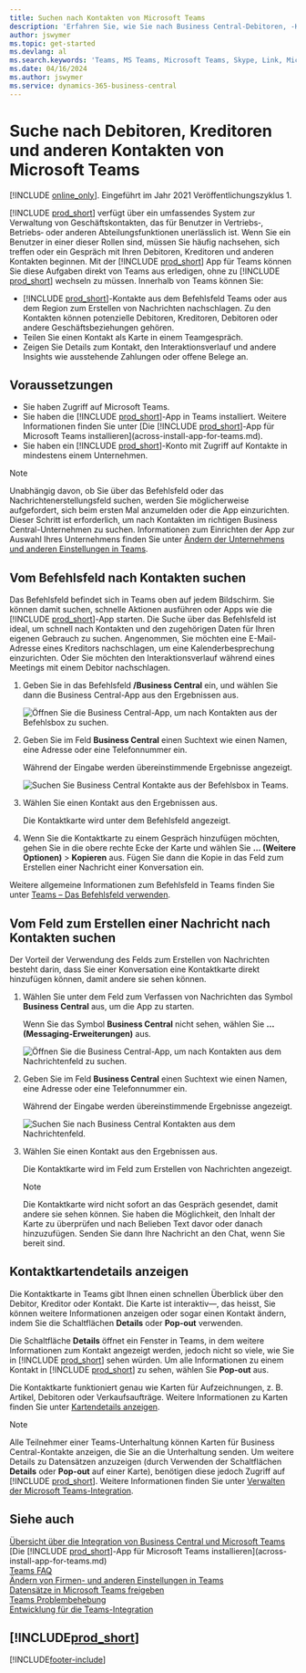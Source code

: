 ```yaml
---
title: Suchen nach Kontakten von Microsoft Teams
description: 'Erfahren Sie, wie Sie nach Business Central-Debitoren, ‑Kreditoren und anderen Kontakten von Microsoft Teams suchen.'
author: jswymer
ms.topic: get-started
ms.devlang: al
ms.search.keywords: 'Teams, MS Teams, Microsoft Teams, Skype, Link, Microsoft 365, contacts, search, messaging extensions'
ms.date: 04/16/2024
ms.author: jswymer
ms.service: dynamics-365-business-central
---
```


# <a name="searching-for-customers-vendors-and-other-contacts-from-microsoft-teams"></a>Suche nach Debitoren, Kreditoren und anderen Kontakten von Microsoft Teams

[!INCLUDE [online_only](includes/online_only.md)]. Eingeführt im Jahr 2021 Veröffentlichungszyklus 1.

[!INCLUDE [prod_short](includes/prod_short.md)] verfügt über ein umfassendes System zur Verwaltung von Geschäftskontakten, das für Benutzer in Vertriebs‑, Betriebs‑ oder anderen Abteilungsfunktionen unerlässlich ist. Wenn Sie ein Benutzer in einer dieser Rollen sind, müssen Sie häufig nachsehen, sich treffen oder ein Gespräch mit Ihren Debitoren, Kreditoren und anderen Kontakten beginnen. Mit der [!INCLUDE [prod_short](includes/prod_short.md)] App für Teams können Sie diese Aufgaben direkt von Teams aus erledigen, ohne zu [!INCLUDE [prod_short](includes/prod_short.md)] wechseln zu müssen. Innerhalb von Teams können Sie:

- [!INCLUDE [prod_short](includes/prod_short.md)]-Kontakte aus dem Befehlsfeld Teams oder aus dem Region zum Erstellen von Nachrichten nachschlagen. Zu den Kontakten können potenzielle Debitoren, Kreditoren, Debitoren oder andere Geschäftsbeziehungen gehören.
- Teilen Sie einen Kontakt als Karte in einem Teamgespräch.
- Zeigen Sie Details zum Kontakt, den Interaktionsverlauf und andere Insights wie ausstehende Zahlungen oder offene Belege an.

## <a name="prerequisites"></a>Voraussetzungen

- Sie haben Zugriff auf Microsoft Teams.
- Sie haben die [!INCLUDE [prod_short](includes/prod_short.md)]-App in Teams installiert. Weitere Informationen finden Sie unter [Die [!INCLUDE [prod_short](includes/prod_short.md)]-App für Microsoft Teams installieren](across-install-app-for-teams.md).
- Sie haben ein [!INCLUDE [prod_short](includes/prod_short.md)]-Konto mit Zugriff auf Kontakte in mindestens einem Unternehmen.

> [!NOTE]
> Unabhängig davon, ob Sie über das Befehlsfeld oder das Nachrichtenerstellungsfeld suchen, werden Sie möglicherweise aufgefordert, sich beim ersten Mal anzumelden oder die App einzurichten. Dieser Schritt ist erforderlich, um nach Kontakten im richtigen Business Central-Unternehmen zu suchen. Informationen zum Einrichten der App zur Auswahl Ihres Unternehmens finden Sie unter [Ändern der Unternehmens und anderen Einstellungen in Teams](across-teams-settings.md).

## <a name="look-up-contacts-from-the-command-box"></a>Vom Befehlsfeld nach Kontakten suchen

Das Befehlsfeld befindet sich in Teams oben auf jedem Bildschirm. Sie können damit suchen, schnelle Aktionen ausführen oder Apps wie die [!INCLUDE [prod_short](includes/prod_short.md)]-App starten. Die Suche über das Befehlsfeld ist ideal, um schnell nach Kontakten und den zugehörigen Daten für Ihren eigenen Gebrauch zu suchen. Angenommen, Sie möchten eine E-Mail-Adresse eines Kreditors nachschlagen, um eine Kalenderbesprechung einzurichten. Oder Sie möchten den Interaktionsverlauf während eines Meetings mit einem Debitor nachschlagen.

1. Geben Sie in das Befehlsfeld **/Business Central** ein, und wählen Sie dann die Business Central-App aus den Ergebnissen aus.

    ![Öffnen Sie die Business Central-App, um nach Kontakten aus der Befehlsbox zu suchen.](media/teams-contacts-command-1a.png)

2. Geben Sie im Feld **Business Central** einen Suchtext wie einen Namen, eine Adresse oder eine Telefonnummer ein.

    Während der Eingabe werden übereinstimmende Ergebnisse angezeigt.

    ![Suchen Sie Business Central Kontakte aus der Befehlsbox in Teams.](media/teams-contacts-command-2.png)
3. Wählen Sie einen Kontakt aus den Ergebnissen aus.

    Die Kontaktkarte wird unter dem Befehlsfeld angezeigt.

4. Wenn Sie die Kontaktkarte zu einem Gespräch hinzufügen möchten, gehen Sie in die obere rechte Ecke der Karte und wählen Sie **... (Weitere Optionen)** > **Kopieren** aus. Fügen Sie dann die Kopie in das Feld zum Erstellen einer Nachricht einer Konversation ein.  

Weitere allgemeine Informationen zum Befehlsfeld in Teams finden Sie unter [Teams – Das Befehlsfeld verwenden](https://support.microsoft.com/en-us/office/use-the-command-box-13c4e429-7324-4886-b377-5dbed539193b).

## <a name="look-up-contacts-from-the-message-compose-box"></a>Vom Feld zum Erstellen einer Nachricht nach Kontakten suchen

Der Vorteil der Verwendung des Felds zum Erstellen von Nachrichten besteht darin, dass Sie einer Konversation eine Kontaktkarte direkt hinzufügen können, damit andere sie sehen können.

1. Wählen Sie unter dem Feld zum Verfassen von Nachrichten das Symbol **Business Central** aus, um die App zu starten.

    Wenn Sie das Symbol **Business Central** nicht sehen, wählen Sie **... (Messaging-Erweiterungen)** aus.

    ![Öffnen Sie die Business Central-App, um nach Kontakten aus dem Nachrichtenfeld zu suchen.](media/teams-contacts-message-box.png)

2. Geben Sie im Feld **Business Central** einen Suchtext wie einen Namen, eine Adresse oder eine Telefonnummer ein.

    Während der Eingabe werden übereinstimmende Ergebnisse angezeigt.

    ![Suchen Sie nach Business Central Kontakten aus dem Nachrichtenfeld.](media/teams-contacts-5.png)
3. Wählen Sie einen Kontakt aus den Ergebnissen aus.

    Die Kontaktkarte wird im Feld zum Erstellen von Nachrichten angezeigt.

    > [!NOTE]
    > Die Kontaktkarte wird nicht sofort an das Gespräch gesendet, damit andere sie sehen können. Sie haben die Möglichkeit, den Inhalt der Karte zu überprüfen und nach Belieben Text davor oder danach hinzuzufügen. Senden Sie dann Ihre Nachricht an den Chat, wenn Sie bereit sind.

<!--
### <a name="heres-another-way"></a>Here's another way

1. Instead of using the **Business Central** icon, type **@Business Central** directly in the message compose box.
2. Enter your search terms in the box.
3. Use the up and down arrow keys on the keyboard to choose a contact, then select <kbd>Enter</kbd> to select it.-->

## <a name="viewing-contact-card-details"></a>Kontaktkartendetails anzeigen

Die Kontaktkarte in Teams gibt Ihnen einen schnellen Überblick über den Debitor, Kreditor oder Kontakt. Die Karte ist interaktiv&mdash;, das heisst, Sie können weitere Informationen anzeigen oder sogar einen Kontakt ändern, indem Sie die Schaltflächen **Details** oder **Pop-out** verwenden.

Die Schaltfläche **Details** öffnet ein Fenster in Teams, in dem weitere Informationen zum Kontakt angezeigt werden, jedoch nicht so viele, wie Sie in [!INCLUDE [prod_short](includes/prod_short.md)] sehen würden. Um alle Informationen zu einem Kontakt in [!INCLUDE [prod_short](includes/prod_short.md)] zu sehen, wählen Sie **Pop-out** aus.

Die Kontaktkarte funktioniert genau wie Karten für Aufzeichnungen, z. B. Artikel, Debitoren oder Verkaufsaufträge. Weitere Informationen zu Karten finden Sie unter [Kartendetails anzeigen](across-working-with-teams.md#view-card-details).

> [!NOTE]
> Alle Teilnehmer einer Teams-Unterhaltung können Karten für Business Central-Kontakte anzeigen, die Sie an die Unterhaltung senden. Um weitere Details zu Datensätzen anzuzeigen (durch Verwenden der Schaltflächen **Details** oder **Pop-out** auf einer Karte), benötigen diese jedoch Zugriff auf [!INCLUDE [prod_short](includes/prod_short.md)]. Weitere Informationen finden Sie unter [Verwalten der Microsoft Teams-Integration](admin-teams-integration.md#minimum-requirements-1).

## <a name="see-also"></a>Siehe auch

[Übersicht über die Integration von Business Central und Microsoft Teams](across-teams-overview.md)  
[Die [!INCLUDE [prod_short](includes/prod_short.md)]-App für Microsoft Teams installieren](across-install-app-for-teams.md)  
[Teams FAQ](teams-faq.md)  
[Ändern von Firmen- und anderen Einstellungen in Teams](across-teams-settings.md)  
[Datensätze in Microsoft Teams freigeben](across-working-with-teams.md)  
[Teams Problembehebung](admin-teams-troubleshooting.md)  
[Entwicklung für die Teams-Integration](/dynamics365/business-central/dev-itpro/developer/devenv-develop-for-teams)  

## [!INCLUDE[prod_short](includes/free_trial_md.md)]  


[!INCLUDE[footer-include](includes/footer-banner.md)]
